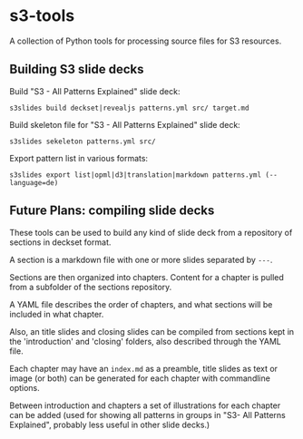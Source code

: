# s3-tools

A collection of Python tools for processing source files for S3 resources.




## Building S3 slide decks

Build "S3 - All Patterns Explained" slide deck:

    s3slides build deckset|revealjs patterns.yml src/ target.md

Build skeleton file for "S3 - All Patterns Explained" slide deck:

    s3slides sekeleton patterns.yml src/

Export pattern list in various formats:

    s3slides export list|opml|d3|translation|markdown patterns.yml (--language=de)



## Future Plans: compiling slide decks

These tools can be used to build any kind of slide deck from a repository of sections in deckset format.

A section is a markdown file with one or more slides separated by `---`.

Sections are then organized into chapters. Content for a chapter is pulled from a subfolder of the sections repository.

A YAML file describes the order of chapters, and what sections will be included in what chapter. 

Also, an title slides and closing slides can be compiled from sections kept in the 'introduction' and 'closing' folders, also described through the YAML file.

Each chapter may have an `index.md` as a preamble, title slides as text or image (or both) can be generated for each chapter with commandline options.

Between introduction and chapters a set of illustrations for each chapter can be added (used for showing all patterns in groups in "S3- All Patterns Explained", probably less useful in other slide decks.)